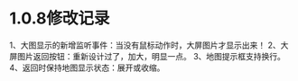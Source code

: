 # 1.0.8修改记录
1、大图显示的新增监听事件：当没有鼠标动作时，大屏图片才显示出来！
2、大屏图片返回按钮：重新设计过了，加大，明显一点。
3、地图提示框支持换行。
4、返回时保持地图显示状态：展开或收缩。


